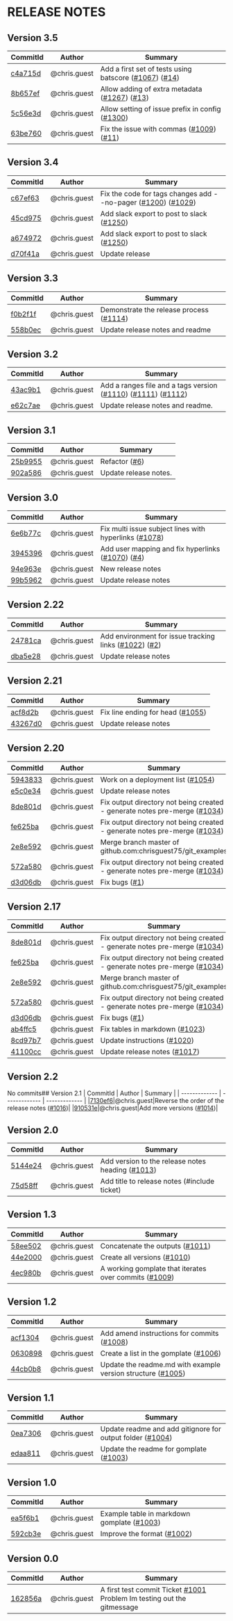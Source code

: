 # RELEASE NOTES
## Version 3.5
| CommitId      | Author        | Summary       |
| ------------- | ------------- | ------------- |
|[c4a715d](https://github.com/chrisguest75/git_examples/commit/c4a715d)|@chris.guest|Add a first set of tests using batscore ([#1067](https://github.com/chrisguest75/git_examples/issues/1067)) ([#14](https://github.com/chrisguest75/git_examples/issues/14))|
|[8b657ef](https://github.com/chrisguest75/git_examples/commit/8b657ef)|@chris.guest|Allow adding of extra metadata ([#1267](https://github.com/chrisguest75/git_examples/issues/1267)) ([#13](https://github.com/chrisguest75/git_examples/issues/13))|
|[5c56e3d](https://github.com/chrisguest75/git_examples/commit/5c56e3d)|@chris.guest|Allow setting of issue prefix in config ([#1300](https://github.com/chrisguest75/git_examples/issues/1300))|
|[63be760](https://github.com/chrisguest75/git_examples/commit/63be760)|@chris.guest|Fix the issue with commas ([#1009](https://github.com/chrisguest75/git_examples/issues/1009)) ([#11](https://github.com/chrisguest75/git_examples/issues/11))|
## Version 3.4
| CommitId      | Author        | Summary       |
| ------------- | ------------- | ------------- |
|[c67ef63](https://github.com/chrisguest75/git_examples/commit/c67ef63)|@chris.guest|Fix the code for tags changes  add --no-pager ([#1200](https://github.com/chrisguest75/git_examples/issues/1200)) ([#1029](https://github.com/chrisguest75/git_examples/issues/1029))|
|[45cd975](https://github.com/chrisguest75/git_examples/commit/45cd975)|@chris.guest|Add slack export to post to slack ([#1250](https://github.com/chrisguest75/git_examples/issues/1250))|
|[a674972](https://github.com/chrisguest75/git_examples/commit/a674972)|@chris.guest|Add slack export to post to slack ([#1250](https://github.com/chrisguest75/git_examples/issues/1250))|
|[d70f41a](https://github.com/chrisguest75/git_examples/commit/d70f41a)|@chris.guest|Update release|
## Version 3.3
| CommitId      | Author        | Summary       |
| ------------- | ------------- | ------------- |
|[f0b2f1f](https://github.com/chrisguest75/git_examples/commit/f0b2f1f)|@chris.guest|Demonstrate the release process ([#1114](https://github.com/chrisguest75/git_examples/issues/1114))|
|[558b0ec](https://github.com/chrisguest75/git_examples/commit/558b0ec)|@chris.guest|Update release notes and readme|
## Version 3.2
| CommitId      | Author        | Summary       |
| ------------- | ------------- | ------------- |
|[43ac9b1](https://github.com/chrisguest75/git_examples/commit/43ac9b1)|@chris.guest|Add a ranges file and a tags version ([#1110](https://github.com/chrisguest75/git_examples/issues/1110)) ([#1111](https://github.com/chrisguest75/git_examples/issues/1111)) ([#1112](https://github.com/chrisguest75/git_examples/issues/1112))|
|[e62c7ae](https://github.com/chrisguest75/git_examples/commit/e62c7ae)|@chris.guest|Update release notes and readme.|
## Version 3.1
| CommitId      | Author        | Summary       |
| ------------- | ------------- | ------------- |
|[25b9955](https://github.com/chrisguest75/git_examples/commit/25b9955)|@chris.guest|Refactor ([#6](https://github.com/chrisguest75/git_examples/issues/6))|
|[902a586](https://github.com/chrisguest75/git_examples/commit/902a586)|@chris.guest|Update release notes.|
## Version 3.0
| CommitId      | Author        | Summary       |
| ------------- | ------------- | ------------- |
|[6e6b77c](https://github.com/chrisguest75/git_examples/commit/6e6b77c)|@chris.guest|Fix multi issue subject lines with hyperlinks ([#1078](https://github.com/chrisguest75/git_examples/issues/1078))|
|[3945396](https://github.com/chrisguest75/git_examples/commit/3945396)|@chris.guest|Add user mapping and fix hyperlinks ([#1070](https://github.com/chrisguest75/git_examples/issues/1070)) ([#4](https://github.com/chrisguest75/git_examples/issues/4))|
|[94e963e](https://github.com/chrisguest75/git_examples/commit/94e963e)|@chris.guest|New release notes|
|[99b5962](https://github.com/chrisguest75/git_examples/commit/99b5962)|@chris.guest|Update release notes|
## Version 2.22
| CommitId      | Author        | Summary       |
| ------------- | ------------- | ------------- |
|[24781ca](https://github.com/chrisguest75/git_examples/commit/24781ca)|@chris.guest|Add environment for issue tracking links  ([#1022](https://github.com/chrisguest75/git_examples/issues/1022)) ([#2](https://github.com/chrisguest75/git_examples/issues/2))|
|[dba5e28](https://github.com/chrisguest75/git_examples/commit/dba5e28)|@chris.guest|Update release notes|
## Version 2.21
| CommitId      | Author        | Summary       |
| ------------- | ------------- | ------------- |
|[acf8d2b](https://github.com/chrisguest75/git_examples/commit/acf8d2b)|@chris.guest|Fix line ending for head ([#1055](https://github.com/chrisguest75/git_examples/issues/1055))|
|[43267d0](https://github.com/chrisguest75/git_examples/commit/43267d0)|@chris.guest|Update release notes|
## Version 2.20
| CommitId      | Author        | Summary       |
| ------------- | ------------- | ------------- |
|[5943833](https://github.com/chrisguest75/git_examples/commit/5943833)|@chris.guest|Work on a deployment list ([#1054](https://github.com/chrisguest75/git_examples/issues/1054))|
|[e5c0e34](https://github.com/chrisguest75/git_examples/commit/e5c0e34)|@chris.guest|Update release notes|
|[8de801d](https://github.com/chrisguest75/git_examples/commit/8de801d)|@chris.guest|Fix output directory not being created - generate notes pre-merge ([#1034](https://github.com/chrisguest75/git_examples/issues/1034))|
|[fe625ba](https://github.com/chrisguest75/git_examples/commit/fe625ba)|@chris.guest|Fix output directory not being created - generate notes pre-merge ([#1034](https://github.com/chrisguest75/git_examples/issues/1034))|
|[2e8e592](https://github.com/chrisguest75/git_examples/commit/2e8e592)|@chris.guest|Merge branch master of github.com:chrisguest75/git_examples|
|[572a580](https://github.com/chrisguest75/git_examples/commit/572a580)|@chris.guest|Fix output directory not being created - generate notes pre-merge ([#1034](https://github.com/chrisguest75/git_examples/issues/1034))|
|[d3d06db](https://github.com/chrisguest75/git_examples/commit/d3d06db)|@chris.guest|Fix bugs ([#1](https://github.com/chrisguest75/git_examples/issues/1))|
## Version 2.17
| CommitId      | Author        | Summary       |
| ------------- | ------------- | ------------- |
|[8de801d](https://github.com/chrisguest75/git_examples/commit/8de801d)|@chris.guest|Fix output directory not being created - generate notes pre-merge ([#1034](https://github.com/chrisguest75/git_examples/issues/1034))|
|[fe625ba](https://github.com/chrisguest75/git_examples/commit/fe625ba)|@chris.guest|Fix output directory not being created - generate notes pre-merge ([#1034](https://github.com/chrisguest75/git_examples/issues/1034))|
|[2e8e592](https://github.com/chrisguest75/git_examples/commit/2e8e592)|@chris.guest|Merge branch master of github.com:chrisguest75/git_examples|
|[572a580](https://github.com/chrisguest75/git_examples/commit/572a580)|@chris.guest|Fix output directory not being created - generate notes pre-merge ([#1034](https://github.com/chrisguest75/git_examples/issues/1034))|
|[d3d06db](https://github.com/chrisguest75/git_examples/commit/d3d06db)|@chris.guest|Fix bugs ([#1](https://github.com/chrisguest75/git_examples/issues/1))|
|[ab4ffc5](https://github.com/chrisguest75/git_examples/commit/ab4ffc5)|@chris.guest|Fix tables in markdown ([#1023](https://github.com/chrisguest75/git_examples/issues/1023))|
|[8cd97b7](https://github.com/chrisguest75/git_examples/commit/8cd97b7)|@chris.guest|Update instructions ([#1020](https://github.com/chrisguest75/git_examples/issues/1020))|
|[41100cc](https://github.com/chrisguest75/git_examples/commit/41100cc)|@chris.guest|Update release notes ([#1017](https://github.com/chrisguest75/git_examples/issues/1017))|
## Version 2.2
No commits## Version 2.1
| CommitId      | Author        | Summary       |
| ------------- | ------------- | ------------- |
|[7130ef6](https://github.com/chrisguest75/git_examples/commit/7130ef6)|@chris.guest|Reverse the order of the release notes ([#1016](https://github.com/chrisguest75/git_examples/issues/1016))|
|[910531e](https://github.com/chrisguest75/git_examples/commit/910531e)|@chris.guest|Add more versions  ([#1014](https://github.com/chrisguest75/git_examples/issues/1014))|
## Version 2.0
| CommitId      | Author        | Summary       |
| ------------- | ------------- | ------------- |
|[5144e24](https://github.com/chrisguest75/git_examples/commit/5144e24)|@chris.guest|Add version to the release notes heading ([#1013](https://github.com/chrisguest75/git_examples/issues/1013))|
|[75d58ff](https://github.com/chrisguest75/git_examples/commit/75d58ff)|@chris.guest|Add title to release notes (#include ticket)|
## Version 1.3
| CommitId      | Author        | Summary       |
| ------------- | ------------- | ------------- |
|[58ee502](https://github.com/chrisguest75/git_examples/commit/58ee502)|@chris.guest|Concatenate the outputs ([#1011](https://github.com/chrisguest75/git_examples/issues/1011))|
|[44e2000](https://github.com/chrisguest75/git_examples/commit/44e2000)|@chris.guest|Create all versions ([#1010](https://github.com/chrisguest75/git_examples/issues/1010))|
|[4ec980b](https://github.com/chrisguest75/git_examples/commit/4ec980b)|@chris.guest|A working gomplate that iterates over commits ([#1009](https://github.com/chrisguest75/git_examples/issues/1009))|
## Version 1.2
| CommitId      | Author        | Summary       |
| ------------- | ------------- | ------------- |
|[acf1304](https://github.com/chrisguest75/git_examples/commit/acf1304)|@chris.guest|Add amend instructions for commits ([#1008](https://github.com/chrisguest75/git_examples/issues/1008))|
|[0630898](https://github.com/chrisguest75/git_examples/commit/0630898)|@chris.guest|Create a list in the gomplate ([#1006](https://github.com/chrisguest75/git_examples/issues/1006))|
|[44cb0b8](https://github.com/chrisguest75/git_examples/commit/44cb0b8)|@chris.guest|Update the readme.md with example version structure ([#1005](https://github.com/chrisguest75/git_examples/issues/1005))|
## Version 1.1
| CommitId      | Author        | Summary       |
| ------------- | ------------- | ------------- |
|[0ea7306](https://github.com/chrisguest75/git_examples/commit/0ea7306)|@chris.guest|Update readme and add gitignore for output folder ([#1004](https://github.com/chrisguest75/git_examples/issues/1004))|
|[edaa811](https://github.com/chrisguest75/git_examples/commit/edaa811)|@chris.guest|Update the readme for gomplate ([#1003](https://github.com/chrisguest75/git_examples/issues/1003))|
## Version 1.0
| CommitId      | Author        | Summary       |
| ------------- | ------------- | ------------- |
|[ea5f6b1](https://github.com/chrisguest75/git_examples/commit/ea5f6b1)|@chris.guest|Example table in markdown gomplate ([#1003](https://github.com/chrisguest75/git_examples/issues/1003))|
|[592cb3e](https://github.com/chrisguest75/git_examples/commit/592cb3e)|@chris.guest|Improve the format ([#1002](https://github.com/chrisguest75/git_examples/issues/1002))|
## Version 0.0
| CommitId      | Author        | Summary       |
| ------------- | ------------- | ------------- |
|[162856a](https://github.com/chrisguest75/git_examples/commit/162856a)|@chris.guest|A first test commit Ticket [#1001](https://github.com/chrisguest75/git_examples/issues/1001) Problem Im testing out the gitmessage|
